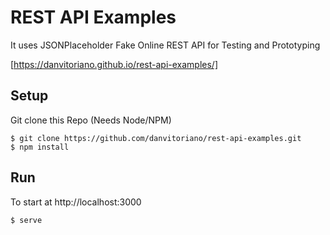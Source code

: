 # REST API Examples
It uses JSONPlaceholder Fake Online REST API for Testing and Prototyping

[https://danvitoriano.github.io/rest-api-examples/]

## Setup

Git clone this Repo (Needs Node/NPM)

```
$ git clone https://github.com/danvitoriano/rest-api-examples.git
$ npm install
```

## Run

To start at http://localhost:3000

`$ serve`

